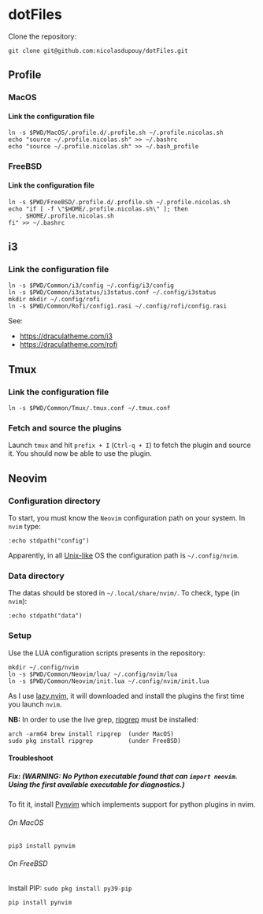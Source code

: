 # dotFiles
Clone the repository:
```shell
git clone git@github.com:nicolasdupouy/dotFiles.git
```

## Profile
### MacOS
#### Link the configuration file
```shell
ln -s $PWD/MacOS/.profile.d/.profile.sh ~/.profile.nicolas.sh
echo "source ~/.profile.nicolas.sh" >> ~/.bashrc
echo "source ~/.profile.nicolas.sh" >> ~/.bash_profile
```

### FreeBSD
#### Link the configuration file
```shell
ln -s $PWD/FreeBSD/.profile.d/.profile.sh ~/.profile.nicolas.sh
echo "if [ -f \"$HOME/.profile.nicolas.sh\" ]; then
   . $HOME/.profile.nicolas.sh
fi" >> ~/.bashrc
```

## i3
### Link the configuration file
```shell
ln -s $PWD/Common/i3/config ~/.config/i3/config
ln -s $PWD/Common/i3status/i3status.conf ~/.config/i3status
mkdir mkdir ~/.config/rofi
ln -s $PWD/Common/Rofi/config1.rasi ~/.config/rofi/config.rasi
```

See:
- https://draculatheme.com/i3
- https://draculatheme.com/rofi

## Tmux
### Link the configuration file
```shell
ln -s $PWD/Common/Tmux/.tmux.conf ~/.tmux.conf
```

### Fetch and source the plugins
Launch `tmux` and hit `prefix + I` (`Ctrl-q + I`) to fetch the plugin and source it. You should now be able to use the plugin.


## Neovim
### Configuration directory
To start, you must know the `Neovim` configuration path on your system. In `nvim` type:

```shell
:echo stdpath("config")
```

Apparently, in all [Unix-like](https://en.wikipedia.org/wiki/Unix-like) OS the configuration path is `~/.config/nvim`.

### Data directory
The datas should be stored in `~/.local/share/nvim/`. To check, type (in `nvim`):

```shell
:echo stdpath("data")
```

### Setup
Use the LUA configuration scripts presents in the repository:

```shell
mkdir ~/.config/nvim
ln -s $PWD/Common/Neovim/lua/ ~/.config/nvim/lua
ln -s $PWD/Common/Neovim/init.lua ~/.config/nvim/init.lua
```

As I use [lazy.nvim](https://github.com/folke/lazy.nvim), it will downloaded and install the plugins the first time you launch `nvim`.

**NB:** In order to use the live grep, [ripgrep](https://github.com/BurntSushi/ripgrep) must be installed:
```shell
arch -arm64 brew install ripgrep  (under MacOS)
sudo pkg install ripgrep          (under FreeBSD)
```

#### Troubleshoot
##### Fix: (WARNING: No Python executable found that can `import neovim`. Using the first available executable for diagnostics.)
To fit it, install [Pynvim](https://github.com/neovim/pynvim) which implements support for python plugins in nvim.

###### On MacOS
```shell
pip3 install pynvim
```

###### On FreeBSD
Install PIP: `sudo pkg install py39-pip`

```shell
pip install pynvim
```
